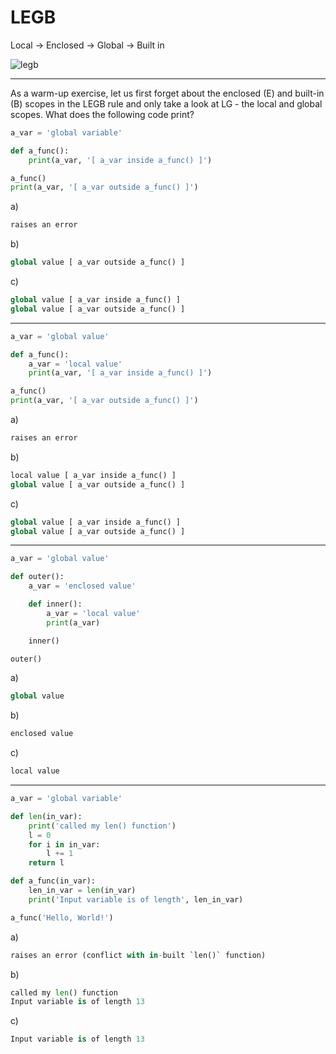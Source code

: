 # LEGB

Local -> Enclosed -> Global -> Built in

![legb](http://sebastianraschka.com/images/blog/2014/scope_resolution_legb_rule/scope_resolution_1.png)

---

As a warm-up exercise, let us first forget about the enclosed (E) and built-in (B) scopes in the LEGB rule and only take a look at LG - the local and global scopes.
What does the following code print?

```python
a_var = 'global variable'

def a_func():
    print(a_var, '[ a_var inside a_func() ]')

a_func()
print(a_var, '[ a_var outside a_func() ]')
```

a)

```python
raises an error
```

b)

```python
global value [ a_var outside a_func() ]
```

c)

```python
global value [ a_var inside a_func() ]
global value [ a_var outside a_func() ]
```

---

```python
a_var = 'global value'

def a_func():
    a_var = 'local value'
    print(a_var, '[ a_var inside a_func() ]')

a_func()
print(a_var, '[ a_var outside a_func() ]')
```

a)

```python
raises an error
```

b)

```python
local value [ a_var inside a_func() ]
global value [ a_var outside a_func() ]
```

c)

```python
global value [ a_var inside a_func() ]
global value [ a_var outside a_func() ]
```

---

```python
a_var = 'global value'

def outer():
    a_var = 'enclosed value'

    def inner():
        a_var = 'local value'
        print(a_var)

    inner()

outer()
```

a)

```python
global value
```

b)

```python
enclosed value
```

c)

```python
local value
```

---

```python
a_var = 'global variable'

def len(in_var):
    print('called my len() function')
    l = 0
    for i in in_var:
        l += 1
    return l

def a_func(in_var):
    len_in_var = len(in_var)
    print('Input variable is of length', len_in_var)

a_func('Hello, World!')
```

a)

```python
raises an error (conflict with in-built `len()` function)
```

b)

```python
called my len() function
Input variable is of length 13
```

c)

```python
Input variable is of length 13
```
